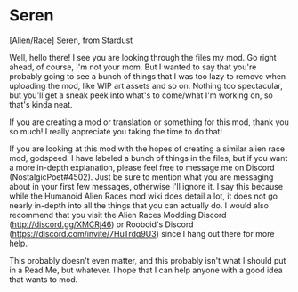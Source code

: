 # Seren
[Alien/Race] Seren, from Stardust

Well, hello there! I see you are looking through the files my mod. Go right ahead, of course, I'm not your mom. But I wanted to say that you're probably going to see a bunch of things that I was too lazy to remove when uploading the mod, like WIP art assets and so on. Nothing too spectacular, but you'll get a sneak peek into what's to come/what I'm working on, so that's kinda neat.

If you are creating a mod or translation or something for this mod, thank you so much! I really appreciate you taking the time to do that!

If you are looking at this mod with the hopes of creating a similar alien race mod, godspeed. I have labeled a bunch of things in the files, but if you want a more in-depth explanation, please feel free to message me on Discord (NostalgicPoet#4502). Just be sure to mention what you are messaging about in your first few messages, otherwise I'll ignore it. I say this because while the Humanoid Alien Races mod wiki does detail a lot, it does not go nearly in-depth into all the things that you can actually do. I would also recommend that you visit the Alien Races Modding Discord (http://discord.gg/XMCRj46) or Rooboid's Discord (https://discord.com/invite/7HuTrdq9U3) since I hang out there for more help.

This probably doesn't even matter, and this probably isn't what I should put in a Read Me, but whatever. I hope that I can help anyone with a good idea that wants to mod.
